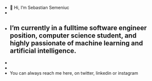 - 👋 Hi, I’m Sebastian Semeniuc
- 
- ## I’m currently in a fulltime software engineer position, computer science student, and highly passionate of machine learning and artificial intelligence.
- 
-
- You can always reach me here, on twitter, linkedin or instagram
